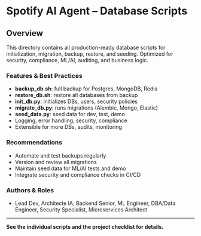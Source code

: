 # Spotify AI Agent – Database Scripts

## Overview
This directory contains all production-ready database scripts for initialization, migration, backup, restore, and seeding. Optimized for security, compliance, ML/AI, auditing, and business logic.

### Features & Best Practices
- **backup_db.sh**: full backup for Postgres, MongoDB, Redis
- **restore_db.sh**: restore all databases from backup
- **init_db.py**: initializes DBs, users, security policies
- **migrate_db.py**: runs migrations (Alembic, Mongo, Elastic)
- **seed_data.py**: seed data for dev, test, demo
- Logging, error handling, security, compliance
- Extensible for more DBs, audits, monitoring

### Recommendations
- Automate and test backups regularly
- Version and review all migrations
- Maintain seed data for ML/AI tests and demo
- Integrate security and compliance checks in CI/CD

### Authors & Roles
- Lead Dev, Architecte IA, Backend Senior, ML Engineer, DBA/Data Engineer, Security Specialist, Microservices Architect

---
**See the individual scripts and the project checklist for details.**
